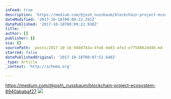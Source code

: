 ```yaml
---
inFeed: true
description: 'https://medium.com/@josh_nussbaum/blockchain-project-ecosystem-8940ababaf27'
dateModified: '2017-10-18T00:09:22.291Z'
datePublished: '2017-10-18T00:09:22.938Z'
title: ''
author: []
publisher: {}
via: {}
sourcePath: _posts/2017-10-16-949d743a-4fe8-4e83-afe3-e7f588624d46.md
starred: false
datePublishedOriginal: '2017-10-18T00:07:52.648Z'
_type: Article
_context: 'http://schema.org'

---
```

https://medium.com/@josh\_nussbaum/blockchain-project-ecosystem-8940ababaf27
![](https://imgflo.herokuapp.com/graph/2b2431f8e7ba7b0/e578f897c75fcce462f2e1e5fb56bb9e/croprotate.jpg?cropheight=640&cropwidth=1249&degrees=0&input=https%3A%2F%2Fthe-grid-user-content.s3-us-west-2.amazonaws.com%2Fd2accf02-3c1b-4644-8934-f90020a3421d.jpg&x=15&y=0)